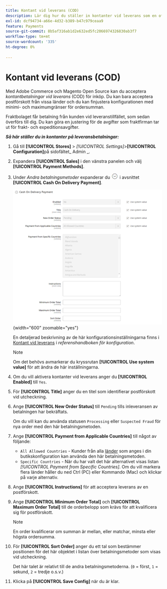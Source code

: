 ```yaml
---
title: Kontant vid leverans (COD)
description: Lär dig hur du ställer in kontanter vid leverans som en offlinebetalningsmetod i din butik.
exl-id: dcf94734-a66e-4d32-b389-b47c979ceaa9
feature: Payments
source-git-commit: 8b5af316ab1d2e632ed5fc2066974326830ab3f7
workflow-type: tm+mt
source-wordcount: '335'
ht-degree: 0%

---
```


# Kontant vid leverans (COD)

Med Adobe Commerce och Magento Open Source kan du acceptera _kontantbetalningar vid leverans_ (COD) för inköp. Du kan bara acceptera postförskott från vissa länder och du kan finjustera konfigurationen med minimi- och maximumgränser för ordersumman.

Fraktbolaget får betalning från kunden vid leveranstillfället, som sedan överförs till dig. Du kan göra en justering för de avgifter som fraktfirman tar ut för frakt- och expeditionsavgifter.

**_Så här ställer du in kontanter på leveransbetalningar:_**

1. Gå till **[!UICONTROL Stores]** > _[!UICONTROL Settings]_>**[!UICONTROL Configuration]**&#x200B;på sidofältet_ Admin _.

1. Expandera **[!UICONTROL Sales]** i den vänstra panelen och välj **[!UICONTROL Payment Methods]**.

1. Under _Andra betalningsmetoder_ expanderar du ![Expansionsväljaren](../assets/icon-display-expand.png) i avsnittet **[!UICONTROL Cash On Delivery Payment]**.

   ![Kontant vid betalning](../configuration-reference/sales/assets/payment-methods-cash-on-delivery-payment.png){width="600" zoomable="yes"}

   En detaljerad beskrivning av de här konfigurationsinställningarna finns i [Kontant vid leverans](../configuration-reference/sales/payment-methods.md#cash-on-delivery-payment) i _referenshandboken för konfiguration_.

   >[!NOTE]
   >
   >Om det behövs avmarkerar du kryssrutan **[!UICONTROL Use system value]** för att ändra de här inställningarna.

1. Om du vill aktivera kontanter vid leverans anger du **[!UICONTROL Enabled]** till `Yes`.

1. För **[!UICONTROL Title]** anger du en titel som identifierar postförskott vid utcheckning.

1. Ange **[!UICONTROL New Order Status]** till `Pending` tills inleveransen av betalningen har bekräftats.

   Om du vill kan du använda statusen `Processing` eller `Suspected Fraud` för nya order med den här betalningsmetoden.

1. Ange **[!UICONTROL Payment from Applicable Countries]** till något av följande:

   - `All Allowed Countries` - Kunder från alla [länder](../getting-started/store-details.md#country-options) som anges i din butikskonfiguration kan använda den här betalningsmetoden.
   - `Specific Countries` - När du har valt det här alternativet visas listan _[!UICONTROL Payment from Specific Countries]_. Om du vill markera flera länder håller du ned Ctrl (PC) eller Kommando (Mac) och klickar på varje alternativ.

1. Ange **[!UICONTROL Instructions]** för att acceptera leverans av en postförskott.

1. Ange **[!UICONTROL Minimum Order Total]** och **[!UICONTROL Maximum Order Total]** till de orderbelopp som krävs för att kvalificera sig för postförskott.

   >[!NOTE]
   >
   >En order kvalificerar om summan är mellan, eller matchar, minsta eller högsta ordersumma.

1. För **[!UICONTROL Sort Order]** anger du ett tal som bestämmer positionen för det här objektet i listan över betalningsmetoder som visas vid utcheckning.

   Det här talet är relativt till de andra betalningsmetoderna. (`0` = först, `1` = sekund, `2` = tredje o.s.v.)

1. Klicka på **[!UICONTROL Save Config]** när du är klar.
